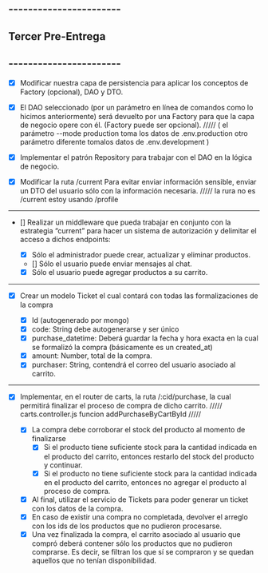 ## -----------------------

## Tercer Pre-Entrega

## -----------------------

- [x] Modificar nuestra capa de persistencia para aplicar los conceptos de Factory (opcional), DAO y DTO.

- [x] El DAO seleccionado (por un parámetro en línea de comandos como lo hicimos anteriormente) será devuelto por una Factory para que la capa de negocio opere con él. (Factory puede ser opcional).
      ///// ( el parámetro --mode production toma los datos de .env.production otro parámetro diferente tomalos datos de .env.development )

- [x] Implementar el patrón Repository para trabajar con el DAO en la lógica de negocio.

- [x] Modificar la ruta /current Para evitar enviar información sensible, enviar un DTO del usuario sólo con la información necesaria.
      ///// la rura no es /current estoy usando /profile

---

- [] Realizar un middleware que pueda trabajar en conjunto con la estrategia “current” para hacer un sistema de autorización y delimitar el acceso a dichos endpoints:

  - [x] Sólo el administrador puede crear, actualizar y eliminar productos.
  - [] Sólo el usuario puede enviar mensajes al chat.
  - [x] Sólo el usuario puede agregar productos a su carrito.

---

- [x] Crear un modelo Ticket el cual contará con todas las formalizaciones de la compra

  - [x] Id (autogenerado por mongo)
  - [x] code: String debe autogenerarse y ser único
  - [x] purchase_datetime: Deberá guardar la fecha y hora exacta en la cual se formalizó la compra (básicamente es un created_at)
  - [x] amount: Number, total de la compra.
  - [x] purchaser: String, contendrá el correo del usuario asociado al carrito.

---

- [x] Implementar, en el router de carts, la ruta /:cid/purchase, la cual permitirá finalizar el proceso de compra de dicho carrito.
      ///// carts.controller.js funcion addPurchaseByCartById /////

  - [x] La compra debe corroborar el stock del producto al momento de finalizarse
    - [x] Si el producto tiene suficiente stock para la cantidad indicada en el producto del carrito, entonces restarlo del stock del producto y continuar.
    - [x] Si el producto no tiene suficiente stock para la cantidad indicada en el producto del carrito, entonces no agregar el producto al proceso de compra.
  - [x] Al final, utilizar el servicio de Tickets para poder generar un ticket con los datos de la compra.
  - [x] En caso de existir una compra no completada, devolver el arreglo con los ids de los productos que no pudieron procesarse.
  - [x] Una vez finalizada la compra, el carrito asociado al usuario que compró deberá contener sólo los productos que no pudieron comprarse. Es decir, se filtran los que sí se compraron y se quedan aquellos que no tenían disponibilidad.
